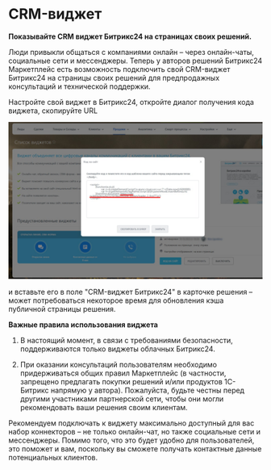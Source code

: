 # CRM-виджет

**Показывайте CRM виджет Битрикс24 на страницах своих решений.**

Люди привыкли общаться с компаниями онлайн – через онлайн-чаты, социальные сети и мессенджеры. Теперь у авторов решений Битрикс24 Маркетплейс есть возможность подключить свой CRM-виджет Битрикс24 на страницы своих решений для предпродажных консультаций и технической поддержки.

Настройте свой виджет в Битрикс24, откройте диалог получения кода виджета, скопируйте URL

![alt-текст](_images/crm_widget2.jpg)

и вставьте его в поле "CRM-виджет Битрикс24" в карточке решения – может потребоваться некоторое время для обновления кэша публичной страницы решения.

**Важные правила использования виджета**

1. В настоящий момент, в связи с требованиями безопасности, поддерживаются только виджеты облачных Битрикс24.

2. При оказании консультаций пользователям необходимо придерживаться общих правил Маркетплейс (в частности, запрещено предлагать покупки решений и/или продуктов 1С-Битрикс напрямую у автора). Пожалуйста, будьте честны перед другими участниками партнерской сети, чтобы они могли рекомендовать ваши решения своим клиентам.

Рекомендуем подключать к виджету максимально доступный для вас набор коннекторов – не только онлайн-чат, но также социальные сети и мессенджеры. Помимо того, что это будет удобно для пользователей, это поможет и вам, поскольку вы сможете получать контактные данные потенциальных клиентов.